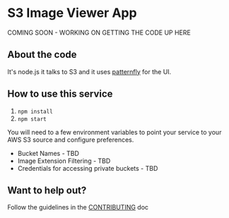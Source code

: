 # S3 Image Viewer App

COMING SOON - WORKING ON GETTING THE CODE UP HERE

## About the code
It's node.js it talks to S3 and it uses [patternfly](http://www.patternfly.org/) for the UI.

## How to use this service
1. ```npm install```
2. ```npm start```

You will need to a few environment variables to point your service to your AWS S3 source and configure preferences.
* Bucket Names - TBD
* Image Extension Filtering - TBD
* Credentials for accessing private buckets - TBD

## Want to help out?
Follow the guidelines in the [CONTRIBUTING](./CONTRIBUTING.md) doc